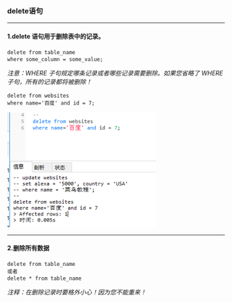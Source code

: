 ### delete语句

---
#### 1.delete 语句用于删除表中的记录。
```MySql
delete from table_name
where some_column = some_value;
```

*注意：WHERE 子句规定哪条记录或者哪些记录需要删除。如果您省略了 WHERE 子句，所有的记录都将被删除！*

```MySql
delete from websites
where name='百度' and id = 7;
```
<img src='./img/delete.png' />

---
#### 2.删除所有数据
```MySql
delete from table_name
或者
delete * from table_name
```

*注释：在删除记录时要格外小心！因为您不能重来！*